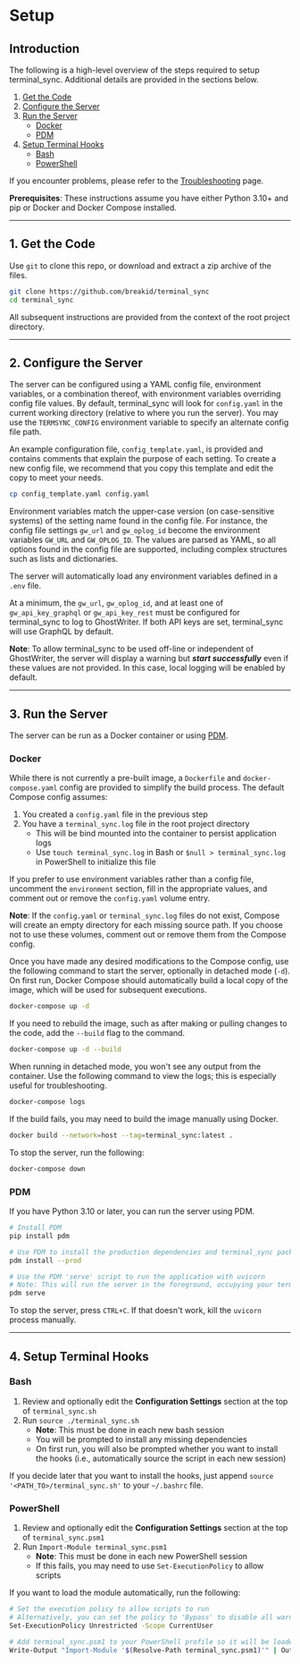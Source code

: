 # Setup

## Introduction

The following is a high-level overview of the steps required to setup terminal_sync. Additional details are provided in the sections below.

1. [Get the Code](#1-get-the-code)
2. [Configure the Server](#2-configure-the-server)
3. [Run the Server](#3-run-the-server)
    - [Docker](#docker)
    - [PDM](#pdm)
4. [Setup Terminal Hooks](#4-setup-terminal-hooks)
    - [Bash](#bash)
    - [PowerShell](#powershell)

If you encounter problems, please refer to the [Troubleshooting](troubleshooting.md) page.

**Prerequisites**: These instructions assume you have either Python 3.10+ and pip or Docker and Docker Compose installed.

---

## 1. Get the Code

Use `git` to clone this repo, or download and extract a zip archive of the files.

```bash
git clone https://github.com/breakid/terminal_sync
cd terminal_sync
```

All subsequent instructions are provided from the context of the root project directory.

---

## 2. Configure the Server

The server can be configured using a YAML config file, environment variables, or a combination thereof, with environment variables overriding config file values. By default, terminal_sync will look for `config.yaml` in the current working directory (relative to where you run the server). You may use the `TERMSYNC_CONFIG` environment variable to specify an alternate config file path.

An example configuration file, `config_template.yaml`, is provided and contains comments that explain the purpose of each setting. To create a new config file, we recommend that you copy this template and edit the copy to meet your needs.

```bash
cp config_template.yaml config.yaml
```

Environment variables match the upper-case version (on case-sensitive systems) of the setting name found in the config file. For instance, the config file settings `gw_url` and `gw_oplog_id` become the environment variables `GW_URL` and `GW_OPLOG_ID`. The values are parsed as YAML, so all options found in the config file are supported, including complex structures such as lists and dictionaries.

The server will automatically load any environment variables defined in a `.env` file.

At a minimum, the `gw_url`, `gw_oplog_id`, and at least one of `gw_api_key_graphql` or `gw_api_key_rest` must be configured for terminal_sync to log to GhostWriter. If both API keys are set, terminal_sync will use GraphQL by default.

**Note**: To allow terminal_sync to be used off-line or independent of GhostWriter, the server will display a warning but _**start successfully**_ even if these values are not provided. In this case, local logging will be enabled by default.

---

## 3. Run the Server

The server can be run as a Docker container or using [PDM](https://pdm.fming.dev/latest/).

### Docker

While there is not currently a pre-built image, a `Dockerfile` and `docker-compose.yaml` config are provided to simplify the build process. The default Compose config assumes:

1. You created a `config.yaml` file in the previous step
2. You have a `terminal_sync.log` file in the root project directory
    - This will be bind mounted into the container to persist application logs
    - Use `touch terminal_sync.log` in Bash or `$null > terminal_sync.log` in PowerShell to initialize this file

If you prefer to use environment variables rather than a config file, uncomment the `environment` section, fill in the appropriate values, and comment out or remove the `config.yaml` volume entry.

**Note**: If the `config.yaml` or `terminal_sync.log` files do not exist, Compose will create an empty directory for each missing source path. If you choose not to use these volumes, comment out or remove them from the Compose config.

Once you have made any desired modifications to the Compose config, use the following command to start the server, optionally in detached mode (`-d`). On first run, Docker Compose should automatically build a local copy of the image, which will be used for subsequent executions.

```bash
docker-compose up -d
```

If you need to rebuild the image, such as after making or pulling changes to the code, add the `--build` flag to the command.

```bash
docker-compose up -d --build
```

When running in detached mode, you won't see any output from the container. Use the following command to view the logs; this is especially useful for troubleshooting.

```bash
docker-compose logs
```

If the build fails, you may need to build the image manually using Docker.

```bash
docker build --network=host --tag=terminal_sync:latest .
```

To stop the server, run the following:

```bash
docker-compose down
```

### PDM

If you have Python 3.10 or later, you can run the server using PDM.

```bash
# Install PDM
pip install pdm

# Use PDM to install the production dependencies and terminal_sync package
pdm install --prod

# Use the PDM 'serve' script to run the application with uvicorn
# Note: This will run the server in the foreground, occupying your terminal
pdm serve
```

To stop the server, press `CTRL+C`. If that doesn't work, kill the `uvicorn` process manually.

---

## 4. Setup Terminal Hooks

### Bash

1. Review and optionally edit the **Configuration Settings** section at the top of `terminal_sync.sh`
2. Run `source ./terminal_sync.sh`
    - **Note**: This must be done in each new bash session
    - You will be prompted to install any missing dependencies
    - On first run, you will also be prompted whether you want to install the hooks (i.e., automatically source the script in each new session)

If you decide later that you want to install the hooks, just append `source '<PATH_TO>/terminal_sync.sh'` to your `~/.bashrc` file.

### PowerShell

1. Review and optionally edit the **Configuration Settings** section at the top of `terminal_sync.psm1`
2. Run `Import-Module terminal_sync.psm1`
    - **Note**: This must be done in each new PowerShell session
    - If this fails, you may need to use `Set-ExecutionPolicy` to allow scripts

If you want to load the module automatically, run the following:

```bash
# Set the execution policy to allow scripts to run
# Alternatively, you can set the policy to 'Bypass' to disable all warnings
Set-ExecutionPolicy Unrestricted -Scope CurrentUser

# Add terminal_sync.psm1 to your PowerShell profile so it will be loaded automatically
Write-Output "Import-Module '$(Resolve-Path terminal_sync.psm1)'" | Out-File -Append -Encoding utf8 $PROFILE
```
